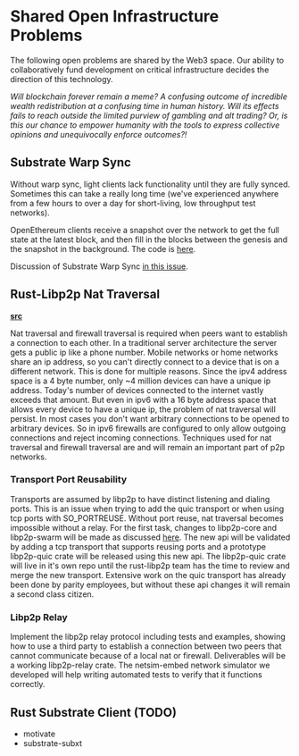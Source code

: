 # Shared Open Infrastructure Problems

The following open problems are shared by the Web3 space. Our ability to collaboratively fund development on critical infrastructure decides the direction of this technology. 

*Will blockchain forever remain a meme? A confusing outcome of incredible wealth redistribution at a confusing time in human history. Will its effects fails to reach outside the limited purview of gambling and alt trading? Or, is this our chance to empower humanity with the tools to express collective opinions and unequivocally enforce outcomes?!*

## Substrate Warp Sync

Without warp sync, light clients lack functionality until they are fully synced. Sometimes this can take a really long time (we've experienced anywhere from a few hours to over a day for short-living, low throughput test networks).

OpenEthereum clients receive a snapshot over the network to get the full state at the latest block, and then fill in the blocks between the genesis and the snapshot in the background. The code is [here](https://github.com/openethereum/openethereum/blob/master/ethcore/sync/src/snapshot_sync.rs).

Discussion of Substrate Warp Sync [in this issue](https://github.com/paritytech/substrate/issues/1208).

## Rust-Libp2p Nat Traversal
**[src](https://github.com/w3f/General-Grants-Program/pull/327/files#diff-76eb553547b516da2ea065acc5633ca3R50)**

Nat traversal and firewall traversal is required when peers want to establish a connection to each other. In a traditional server architecture the server gets a public ip like a phone number. Mobile networks or home networks share an ip address, so you can't directly connect to a device that is on a different network. This is done for multiple reasons. Since the ipv4 address space is a 4 byte number, only ~4 million devices can have a unique ip address. Today's number of devices connected to the internet vastly exceeds that amount. But even in ipv6 with a 16 byte address space that allows every device to have a unique ip, the problem of nat traversal will persist. In most cases you don't want arbitrary connections to be opened to arbitrary devices. So in ipv6 firewalls are configured to only allow outgoing connections and reject incoming connections. Techniques used for nat traversal and firewall traversal are and will remain an important part of p2p networks.

### Transport Port Reusability

Transports are assumed by libp2p to have distinct listening and dialing ports. This is an issue when trying to add the quic transport or when using tcp ports with SO_PORTREUSE. Without port reuse, nat traversal becomes impossible without a relay. For the first task, changes to libp2p-core and libp2p-swarm will be made as discussed [here](https://github.com/libp2p/rust-libp2p/issues/1722). The new api will be validated by adding a tcp transport that supports reusing ports and a prototype libp2p-quic crate will be released using this new api. The libp2p-quic crate will live in it's own repo until the rust-libp2p team has the time to review and merge the new transport. Extensive work on the quic transport has already been done by parity employees, but without these api changes it will remain a second class citizen.

### Libp2p Relay

Implement the libp2p relay protocol including tests and examples, showing how to use a third party to establish a connection between two peers that cannot communicate because of a local nat or firewall. Deliverables will be a working libp2p-relay crate. The netsim-embed network simulator we developed will help writing automated tests to verify that it functions correctly.

## Rust Substrate Client (TODO)

* motivate
* substrate-subxt